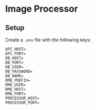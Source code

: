 # Image Processor

## Setup
Create a `.env` file with the following keys:

```
API_HOST=
API_PORT=
DB_HOST=
DB_PORT=
DB_USER=
DB_PASSWORD=
DB_NAME=
RMQ_PREFIX=
RMQ_USER=
RMQ_HOST=
RMQ_PORT=
PROCESSOR_HOST=
PROCESSOR_PORT=
```